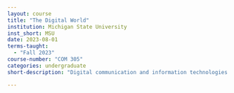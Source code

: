 ```yaml
---
layout: course
title: "The Digital World"
institution: Michigan State University
inst_short: MSU
date: 2023-08-01
terms-taught: 
  - "Fall 2023"
course-number: "COM 305"
categories: undergraduate
short-description: "Digital communication and information technologies like search engines, social networks, smartphones, and virtual/augmented reality have profoundly changed nearly every aspect of our day-to-day lives. This course systematically examines the development and characteristics of these technologies, as well as the role that they play in shaping our lives. It is designed to prepare students to live and work in our increasingly digital world."

---
```



